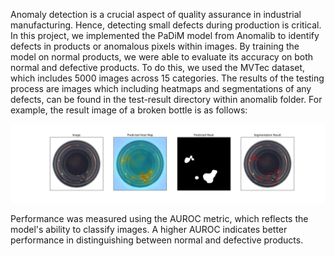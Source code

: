 Anomaly detection is a crucial aspect of quality assurance in industrial manufacturing. Hence, detecting small defects during production is critical. In this project, we implemented the PaDiM model from Anomalib to identify defects in products or anomalous pixels within images. By training the model on normal products, we were able to evaluate its accuracy on both normal and defective products. To do this, we used the MVTec dataset, which includes 5000 images across 15 categories. The results of the testing process are images which including heatmaps and segmentations of any defects, can be found in the test-result directory within anomalib folder. For example, the result image of a broken bottle is as follows: 

<img src="anomalib\test_result\broken_small\008.png">

Performance was measured using the AUROC metric, which reflects the model's ability to classify images. A higher AUROC indicates better performance in distinguishing between normal and defective products.


